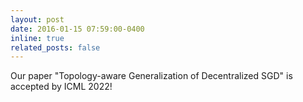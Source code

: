 ```yaml
---
layout: post
date: 2016-01-15 07:59:00-0400
inline: true
related_posts: false
---
```


Our paper "Topology-aware Generalization of Decentralized SGD" is accepted by ICML 2022!
